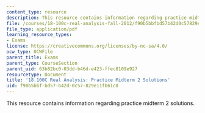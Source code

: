 ```yaml
---
content_type: resource
description: This resource contains information regarding practice midterm 2 solutions.
file: /courses/18-100c-real-analysis-fall-2012/f90b5bbfbd57b42d0c57829e11fb61c8_MIT18_100CF12_Midterm_2.pdf
file_type: application/pdf
learning_resource_types:
- Exams
license: https://creativecommons.org/licenses/by-nc-sa/4.0/
ocw_type: OCWFile
parent_title: Exams
parent_type: CourseSection
parent_uid: 63b82bc0-03dd-b46d-e423-ffec8109e927
resourcetype: Document
title: '18.100C Real Analysis: Practice Midterm 2 Solutions'
uid: f90b5bbf-bd57-b42d-0c57-829e11fb61c8
---
```

This resource contains information regarding practice midterm 2 solutions.